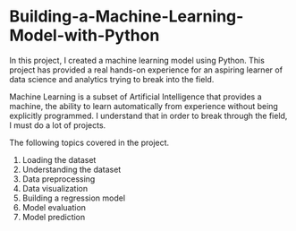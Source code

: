# Building-a-Machine-Learning-Model-with-Python

In this project, I created a machine learning model using Python. This project has provided a real hands-on experience for an aspiring learner of data science and analytics trying to break into the field.

Machine Learning is a subset of Artificial Intelligence that provides a machine, the ability to learn automatically from experience without being explicitly programmed. I understand that in order to break through the field, I must do a lot of projects.

The following topics covered in the project.
1. Loading the dataset
2. Understanding the dataset
3. Data preprocessing
4. Data visualization
5. Building a regression model
6. Model evaluation
7. Model prediction
